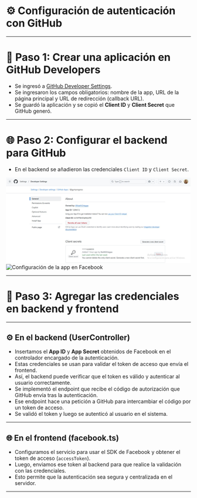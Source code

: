 # ⚙️ Configuración de autenticación con GitHub
---

# 🔐 Paso 1: Crear una aplicación en GitHub Developers

- Se ingresó a [GitHub Developer Settings](https://github.com/settings/developers).
- Se ingresaron los campos obligatorios: nombre de la app, URL de la página principal y URL de redirección (callback URL).
- Se guardó la aplicación y se copió el **Client ID** y **Client Secret** que GitHub generó.
---

# 🌐 Paso 2: Configurar el backend para GitHub
- En el backend se añadieron las credenciales `Client ID` y `Client Secret`.

![Configuración de la app en Facebook](./imagenes/git%202.jpg)
![Configuración de la app en Facebook](/imagenes/git%201.jpg)


---

# 🔐 Paso 3: Agregar las credenciales en backend y frontend

---

## ⚙️ En el backend (UserController)

- Insertamos el **App ID** y **App Secret** obtenidos de Facebook en el controlador encargado de la autenticación.
- Estas credenciales se usan para validar el token de acceso que envía el frontend.
- Así, el backend puede verificar que el token es válido y autenticar al usuario correctamente.
- Se implementó el endpoint que recibe el código de autorización que GitHub envía tras la autenticación.
- Ese endpoint hace una petición a GitHub para intercambiar el código por un token de acceso.
- Se validó el token y luego se autenticó al usuario en el sistema.

---

## 🌐 En el frontend (facebook.ts)

- Configuramos el servicio para usar el SDK de Facebook y obtener el token de acceso (`accessToken`).
- Luego, enviamos ese token al backend para que realice la validación con las credenciales.
- Esto permite que la autenticación sea segura y centralizada en el servidor.

---

